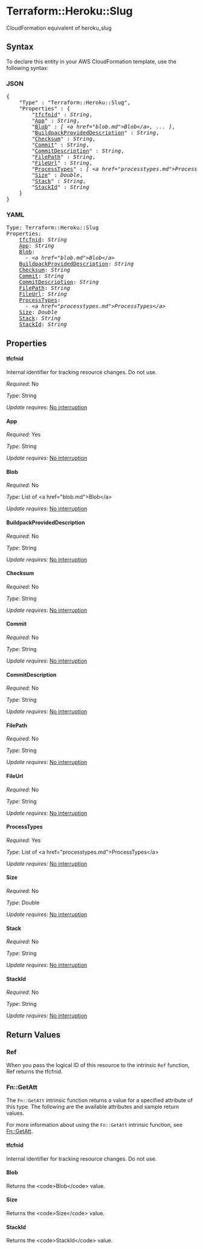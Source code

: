 # Terraform::Heroku::Slug

CloudFormation equivalent of heroku_slug

## Syntax

To declare this entity in your AWS CloudFormation template, use the following syntax:

### JSON

<pre>
{
    "Type" : "Terraform::Heroku::Slug",
    "Properties" : {
        "<a href="#tfcfnid" title="tfcfnid">tfcfnid</a>" : <i>String</i>,
        "<a href="#app" title="App">App</a>" : <i>String</i>,
        "<a href="#blob" title="Blob">Blob</a>" : <i>[ &lt;a href=&#34;blob.md&#34;&gt;Blob&lt;/a&gt;, ... ]</i>,
        "<a href="#buildpackprovideddescription" title="BuildpackProvidedDescription">BuildpackProvidedDescription</a>" : <i>String</i>,
        "<a href="#checksum" title="Checksum">Checksum</a>" : <i>String</i>,
        "<a href="#commit" title="Commit">Commit</a>" : <i>String</i>,
        "<a href="#commitdescription" title="CommitDescription">CommitDescription</a>" : <i>String</i>,
        "<a href="#filepath" title="FilePath">FilePath</a>" : <i>String</i>,
        "<a href="#fileurl" title="FileUrl">FileUrl</a>" : <i>String</i>,
        "<a href="#processtypes" title="ProcessTypes">ProcessTypes</a>" : <i>[ &lt;a href=&#34;processtypes.md&#34;&gt;ProcessTypes&lt;/a&gt;, ... ]</i>,
        "<a href="#size" title="Size">Size</a>" : <i>Double</i>,
        "<a href="#stack" title="Stack">Stack</a>" : <i>String</i>,
        "<a href="#stackid" title="StackId">StackId</a>" : <i>String</i>
    }
}
</pre>

### YAML

<pre>
Type: Terraform::Heroku::Slug
Properties:
    <a href="#tfcfnid" title="tfcfnid">tfcfnid</a>: <i>String</i>
    <a href="#app" title="App">App</a>: <i>String</i>
    <a href="#blob" title="Blob">Blob</a>: <i>
      - &lt;a href=&#34;blob.md&#34;&gt;Blob&lt;/a&gt;</i>
    <a href="#buildpackprovideddescription" title="BuildpackProvidedDescription">BuildpackProvidedDescription</a>: <i>String</i>
    <a href="#checksum" title="Checksum">Checksum</a>: <i>String</i>
    <a href="#commit" title="Commit">Commit</a>: <i>String</i>
    <a href="#commitdescription" title="CommitDescription">CommitDescription</a>: <i>String</i>
    <a href="#filepath" title="FilePath">FilePath</a>: <i>String</i>
    <a href="#fileurl" title="FileUrl">FileUrl</a>: <i>String</i>
    <a href="#processtypes" title="ProcessTypes">ProcessTypes</a>: <i>
      - &lt;a href=&#34;processtypes.md&#34;&gt;ProcessTypes&lt;/a&gt;</i>
    <a href="#size" title="Size">Size</a>: <i>Double</i>
    <a href="#stack" title="Stack">Stack</a>: <i>String</i>
    <a href="#stackid" title="StackId">StackId</a>: <i>String</i>
</pre>

## Properties

#### tfcfnid

Internal identifier for tracking resource changes. Do not use.

_Required_: No

_Type_: String

_Update requires_: [No interruption](https://docs.aws.amazon.com/AWSCloudFormation/latest/UserGuide/using-cfn-updating-stacks-update-behaviors.html#update-no-interrupt)

#### App

_Required_: Yes

_Type_: String

_Update requires_: [No interruption](https://docs.aws.amazon.com/AWSCloudFormation/latest/UserGuide/using-cfn-updating-stacks-update-behaviors.html#update-no-interrupt)

#### Blob

_Required_: No

_Type_: List of &lt;a href=&#34;blob.md&#34;&gt;Blob&lt;/a&gt;

_Update requires_: [No interruption](https://docs.aws.amazon.com/AWSCloudFormation/latest/UserGuide/using-cfn-updating-stacks-update-behaviors.html#update-no-interrupt)

#### BuildpackProvidedDescription

_Required_: No

_Type_: String

_Update requires_: [No interruption](https://docs.aws.amazon.com/AWSCloudFormation/latest/UserGuide/using-cfn-updating-stacks-update-behaviors.html#update-no-interrupt)

#### Checksum

_Required_: No

_Type_: String

_Update requires_: [No interruption](https://docs.aws.amazon.com/AWSCloudFormation/latest/UserGuide/using-cfn-updating-stacks-update-behaviors.html#update-no-interrupt)

#### Commit

_Required_: No

_Type_: String

_Update requires_: [No interruption](https://docs.aws.amazon.com/AWSCloudFormation/latest/UserGuide/using-cfn-updating-stacks-update-behaviors.html#update-no-interrupt)

#### CommitDescription

_Required_: No

_Type_: String

_Update requires_: [No interruption](https://docs.aws.amazon.com/AWSCloudFormation/latest/UserGuide/using-cfn-updating-stacks-update-behaviors.html#update-no-interrupt)

#### FilePath

_Required_: No

_Type_: String

_Update requires_: [No interruption](https://docs.aws.amazon.com/AWSCloudFormation/latest/UserGuide/using-cfn-updating-stacks-update-behaviors.html#update-no-interrupt)

#### FileUrl

_Required_: No

_Type_: String

_Update requires_: [No interruption](https://docs.aws.amazon.com/AWSCloudFormation/latest/UserGuide/using-cfn-updating-stacks-update-behaviors.html#update-no-interrupt)

#### ProcessTypes

_Required_: Yes

_Type_: List of &lt;a href=&#34;processtypes.md&#34;&gt;ProcessTypes&lt;/a&gt;

_Update requires_: [No interruption](https://docs.aws.amazon.com/AWSCloudFormation/latest/UserGuide/using-cfn-updating-stacks-update-behaviors.html#update-no-interrupt)

#### Size

_Required_: No

_Type_: Double

_Update requires_: [No interruption](https://docs.aws.amazon.com/AWSCloudFormation/latest/UserGuide/using-cfn-updating-stacks-update-behaviors.html#update-no-interrupt)

#### Stack

_Required_: No

_Type_: String

_Update requires_: [No interruption](https://docs.aws.amazon.com/AWSCloudFormation/latest/UserGuide/using-cfn-updating-stacks-update-behaviors.html#update-no-interrupt)

#### StackId

_Required_: No

_Type_: String

_Update requires_: [No interruption](https://docs.aws.amazon.com/AWSCloudFormation/latest/UserGuide/using-cfn-updating-stacks-update-behaviors.html#update-no-interrupt)

## Return Values

### Ref

When you pass the logical ID of this resource to the intrinsic `Ref` function, Ref returns the tfcfnid.

### Fn::GetAtt

The `Fn::GetAtt` intrinsic function returns a value for a specified attribute of this type. The following are the available attributes and sample return values.

For more information about using the `Fn::GetAtt` intrinsic function, see [Fn::GetAtt](https://docs.aws.amazon.com/AWSCloudFormation/latest/UserGuide/intrinsic-function-reference-getatt.html).

#### tfcfnid

Internal identifier for tracking resource changes. Do not use.

#### Blob

Returns the &lt;code&gt;Blob&lt;/code&gt; value.

#### Size

Returns the &lt;code&gt;Size&lt;/code&gt; value.

#### StackId

Returns the &lt;code&gt;StackId&lt;/code&gt; value.

